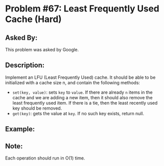 # Problem #67: Least Frequently Used Cache (Hard)

## Asked By:

This problem was asked by Google.

## Description:
 
Implement an LFU (Least Frequently Used) cache. It should be able to be initialized with a cache size n, and contain the following methods:

- `set(key, value)`: sets `key` to `value`. If there are already `n` items in the cache and we are adding a new item, then it should also remove the least frequently used item. If there is a tie, then the least recently used key should be removed.
- `get(key)`: gets the value at `key`. If no such key exists, return null.

## Example:


## Note:

Each operation should run in O(1) time.